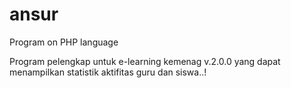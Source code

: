 # ansur
Program on PHP language


Program pelengkap untuk e-learning kemenag v.2.0.0 yang dapat menampilkan statistik aktifitas guru dan siswa..!
